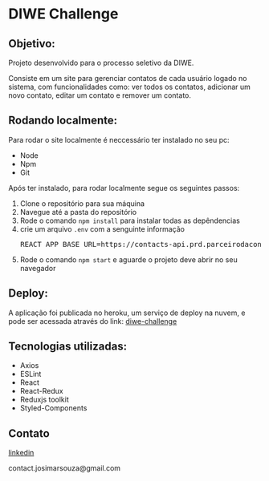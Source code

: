 <h1>DIWE Challenge</h1>

<h2>Objetivo:</h2>
<p>Projeto desenvolvido para o processo seletivo da DIWE.</p>
<p>Consiste em um site para gerenciar contatos de cada usuário logado no sistema, com funcionalidades como: ver todos os contatos, adicionar um novo contato, editar um contato e remover um contato.</p>

<h2>Rodando localmente:</h2>
<p>Para rodar o site localmente é neccessário ter instalado no seu pc:</p>
<ul>
	<li>Node</li>
	<li>Npm</li>
	<li>Git</li>
</ul>
<p>Após ter instalado, para rodar localmente segue os seguintes passos:</p>
<ol>
	<li>Clone o repositório para sua máquina</li>
	<li>Navegue até a pasta do repositório</li>
	<li>Rode o comando <code>npm install</code> para instalar todas as depêndencias</li>
	<li>
		crie um arquivo <code>.env</code> com a senguinte informação
		<pre>REACT_APP_BASE_URL=https://contacts-api.prd.parceirodaconstrucao.com.br/</pre>
	</li>
	<li>Rode o comando <code>npm start</code> e aguarde o projeto deve abrir no seu navegador</li>
</ol>

<h2>Deploy:</h2>
<p>A aplicação foi publicada no heroku, um serviço de deploy na nuvem, e pode ser acessada através do link: <a href="https://diwe-challenge.herokuapp.com/" target="_blank">diwe-challenge</a></p>

<h2>Tecnologias utilizadas:</h2>
<ul>
	<li>Axios</li>
	<li>ESLint</li>
	<li>React</li>
	<li>React-Redux</li>
	<li>Reduxjs toolkit</li>
	<li>Styled-Components</li>
</ul>

<h2>Contato</h2>
<a href="https://www.linkedin.com/in/josimar-souza-brito/" target="_blank">linkedin</a>
<p>contact.josimarsouza@gmail.com</p>